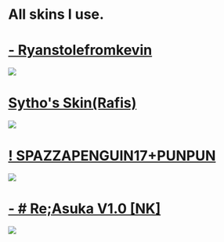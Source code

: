 # All skins I use. 

# [- Ryanstolefromkevin](https://mega.nz/file/Rb4BBJJD#QBvbBbAj8OX8R43CWV7wPCrjHyJ1RwpjUJN9x76U0a8) 
![](https://osu.ppy.sh/ss/17714432/a1e8)

# [Sytho's Skin(Rafis)](https://drive.google.com/file/d/1Du_ci_HnpmX87roDG9BIEf3PS9znIUM5/view)
![](https://osu.ppy.sh/ss/18060201/fd22)

# [! SPAZZAPENGUIN17+PUNPUN](https://www.dropbox.com/s/jtwpkqq7yj47br6/%21%20SPAZZAPENGUIN17%2BPUNPUN%20%28ORANGE%29.osk?dl=0)
![](https://osu.ppy.sh/ss/18060199/f9d9)

# [- # Re;Asuka V1.0 [NK]](https://skins.osuck.net/index.php?newsid=1753)
![](https://osu.ppy.sh/ss/18080435/135e)




